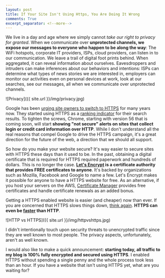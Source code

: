 ```yaml
---
layout: post
title: If Your Site Isn't Using Https, You Are Doing It Wrong
comments: True
excerpt_separator: <!--more-->
---
```


We live in a day and age where we simply cannot *take our right to privacy for granted*. When we communicate over **unprotected channels, we expose our messages to everyone who happen to be along the way**: The WiFi hotspots, corporate IT providers, ISPs, cloud providers, can listen in to our communication. We leave a trail of digital foot prints behind. When aggregated, it can reveal information about ourselves. Eavesdroppers and intruders can make inferences about our behaviors and intentions: ISPs can determine what types of news stories we are interested in, employers can monitor our activities even on personal devices at work, look at our searches, see our messages, all when we communicate over unprotected channels.

![Privacy]({{ site.url }}/img/privacy.jpg)

<!--more-->

Google has been [urging site owners to switch to HTTPS](https://developers.google.com/web/fundamentals/security/encrypt-in-transit/why-https) for many years now. They started using HTTPS as a [ranking indicator](https://webmasters.googleblog.com/2014/08/https-as-ranking-signal.html) for their search results. To tighten the screws, Chrome, starting with version 56 that is coming soon, will start **showing "not secure" alerts on sites that collect login or credit card information over HTTP**. While I don't understand all the real reasons that compel Google to drive the HTTPS campaign, it's a great direction for the future of the web, a direction that we should all support.

So how do you make your website secure? It's way easier to secure sites with HTTPS these days than it used to be. In the past, obtaining a digital certificate that is required for HTTPS required paperwork and hundreds of dollars. This is no longer the case. **[Let's Encrypt](https://letsencrypt.org/) is a certificate authority that provides FREE certificates to anyone**. It's backed by organizations such as Mozilla, Facebook and Google to name a few. Let's Encrypt makes it possible for anyone to have a HTTPS website for free. As an alternative, if you host your servers on the AWS, [Certificate Manager](https://aws.amazon.com/blogs/aws/new-aws-certificate-manager-deploy-ssltls-based-apps-on-aws/) provides free certificates and handle certificate renewals as an added bonus.

Getting a HTTPS enabled website is easier (and cheaper) now than ever. If you are concerned that HTTPS slows things down, [think again](https://istlsfastyet.com/). **HTTPS can even be [faster](https://www.troyhunt.com/i-wanna-go-fast-https-massive-speed-advantage/) than HTTP**.

![HTTP vs HTTPS]({{ site.url }}/img/httpvshttps.jpg)

I didn't intentionally touch upon security threats to unencrypted traffic since they are well known to most people. The privacy aspects, unfortunately, aren't as well known.

I would also like to make a quick announcement: **starting today, all traffic to my blog is 100% fully encrypted and secured using HTTPS**. I enabled HTTPS without spending a single penny and the whole process took less than an hour. If you have a website that isn't using HTTPS yet, what are you waiting for?
